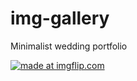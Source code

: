# img-gallery
Minimalist wedding portfolio

<a href="https://imgflip.com/gif/3oy1wl"><img src="https://i.imgflip.com/3oy1wl.gif" title="made at imgflip.com"/></a>


